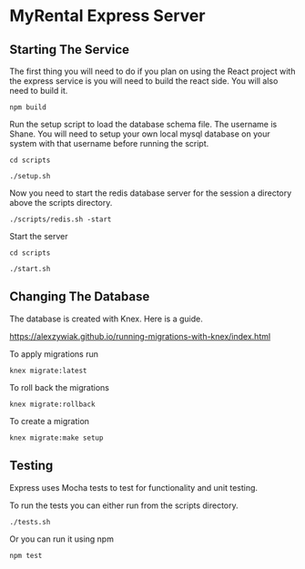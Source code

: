 # MyRental Express Server

## Starting The Service

The first thing you will need to do if you plan on using the React project with the express
service is you will need to build the react side. You will also need to build it.

```
npm build

```

Run the setup script to load the database schema file. The username is Shane. You will need to setup your own local mysql database on your system with that username before running the script.

```
cd scripts

./setup.sh

```

Now you need to start the redis database server for the session a directory above the scripts directory.

```
./scripts/redis.sh -start
```

Start the server

```
cd scripts

./start.sh

```

## Changing The Database

The database is created with Knex. Here is a guide.

https://alexzywiak.github.io/running-migrations-with-knex/index.html

To apply migrations run

```
knex migrate:latest

```

To roll back the migrations

```
knex migrate:rollback

```

To create a migration

```
knex migrate:make setup

```


## Testing

Express uses Mocha tests to test for functionality and unit testing.

To run the tests you can either run from the scripts directory.   

```
./tests.sh

```
Or you can run it using npm

```
npm test

```
